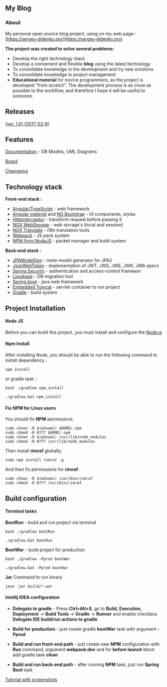 ## My Blog

### About
My personal open source blog project,
using on my web page : [https://sergey-didenko.pro](https://sergey-didenko.pro)

**The project was created to solve several problems:**

- Develop the right technology stack
- Develop a convenient and flexible **blog** using the latest technology
- To consolidate knowledge in the development and try new solutions
- To consolidate knowledge in project management
- **Educational material** for novice programmers,
as the project is developed "from scratch".
The development process is as close as possible to the workflow,
and therefore I hope it will be useful to someone.

## Releases

[[ver. 1.0] (2017-02-6)](https://github.com/sergey-didenko/my-blog/releases/tag/1.0)

## Features

[Documentation](https://doc.sergey-didenko.pro/) - DB Models, UML Diagrams

[Board][board]

[Changelog][changelog]

## Technology stack
**Front-end stack :**
 - [Angular/TypeScript][] - web framework
 - [Angular material][] and [NG Bootstrap][] - UI components, styles
 - [HttpInterceptor][] - transform request before passing it
 - [NGX WebStorage][] - web storage's (local and session)
 - [NGX Translate][] - i18n translation tools
 - [Webpack][] - JS pack system
 - [NPM from NodeJS][Node.js] - packet manager and build system
 
 **Back-end stack :**
 - [JPAModelGen][] - meta-model generator for JPA2
 - [JsonWebToken][] - implementation of JWT, JWS, JWE, JWK, JWA specs
 - [Spring Security][] - authentication and access-control framewor
 - [Liquibase][] - DB migration tool
 - [Spring boot][] - java web framework
 - [Embedded Tomcat][] - servlet container to run project
 - [Gradle][] - build system

## Project Installation
#### Node JS

Before you can build this project, you must install and configure the [Node.js][]

#### Npm Install

After installing Node, you should be able to run the following command to install dependency :

    npm install

or gradle task :

    bash ./gradlew npm_install

    ./gradlew.bat npm_install

#### Fix NPM for Linux users

You should fix **NPM** permissions:

    sudo chown -R $(whoami) $HOME/.npm
    sudo chmod -R 0777 $HOME/.npm
    sudo chown -R $(whoami) /usr/lib/node_modules
    sudo chmod -R 0777 /usr/lib/node_modules

Then install **rimraf** globally:

    sudo npm install rimraf -g

And then fix permissions for **rimraf**:

    sudo chown -R $(whoami) /usr/bin/rimraf
    sudo chmod -R 0777 /usr/bin/rimraf

## Build configuration
#### Terminal tasks

**BootRun** - build and run project via terminal

    bash ./gradlew bootRun

    ./gradlew.bat bootRun

**BootWar** - build project for production

    bash ./gradlew -Pprod bootWar

    ./gradlew.bat -Pprod bootWar

**Jar** Command to run binary

    java -jar build/*.war

#### Intellij IDEA configuration

 - **Delegate to gradle** - 
 Press **Ctrl+Alt+S**, go to **Build, Execution, Deployment** -> **Build Tools** -> **Gradle** -> **Runner**
 and enable checkbox **Delegate IDE build/run actions to gradle**

 - **Build for production** - 
 just create gradle **bootWar** task with argument **-Pprod**

 - **Build and run front-end path** - 
 just create new **NPM** configuration with **Run** command, argument **webpack:dev** 
 and for **before launch** block add gradle task **clean**

 - **Build and run back-end path** - 
 after running **NPM** task, just run **Spring Boot** task

[Tutorial with screenshots][idea_tutorial]

[Angular/TypeScript]: https://angular.io/
[Angular material]: https://material.angular.io/
[NG Bootstrap]: https://github.com/ng-bootstrap/ng-bootstrap
[NGX Translate]: https://github.com/ngx-translate
[NGX WebStorage]: https://www.npmjs.com/package/ngx-webstorage
[HttpInterceptor]: https://angular.io/api/common/http/HttpInterceptor

[JsonWebToken]: https://github.com/jwtk/jjwt
[Spring Security]: https://spring.io/projects/spring-security
[Spring boot]: https://spring.io/
[JPAModelGen]: https://docs.jboss.org/hibernate/jpamodelgen/1.0/reference/en-US/html_single
[Liquibase]: https://www.liquibase.org/
[Embedded Tomcat]: http://tomcat.apache.org/
[Gradle]: https://gradle.org/

[Node.js]: https://nodejs.org/
[Webpack]: https://webpack.github.io/

[changelog]: https://github.com/sergey-didenko/my-blog/blob/master/CHANGELOG.md
[board]: https://github.com/sergey-didenko/my-blog/projects/1

[idea_tutorial]: https://github.com/sergey-didenko/my-blog/blob/master/doc/IDEA_TUTORIAL.md

